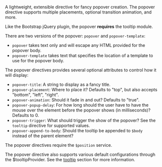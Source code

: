 A lightweight, extensible directive for fancy popover creation. The popover
directive supports multiple placements, optional transition animation, and more.

Like the Bootstrap jQuery plugin, the popover **requires** the tooltip
module.

There are two versions of the popover: `popover` and `popover-template`:

- `popover` takes text only and will escape any HTML provided for the popover
  body.
- `popover-template` takes text that specifies the location of a template to
  use for the popover body.

The popover directives provides several optional attributes to control how it
will display:

- `popover-title`: A string to display as a fancy title.
- `popover-placement`: Where to place it? Defaults to "top", but also accepts
  "bottom", "left", "right".
- `popover-animation`: Should it fade in and out? Defaults to "true".
- `popover-popup-delay`: For how long should the user have to have the mouse
  over the element before the popover shows (in milliseconds)? Defaults to 0.
- `popover-trigger`: What should trigger the show of the popover? See the
  `tooltip` directive for supported values.
- `popover-append-to-body`: Should the tooltip be appended to `$body` instead of
  the parent element?

The popover directives require the `$position` service.

The popover directive also supports various default configurations through the
$tooltipProvider. See the [tooltip](#tooltip) section for more information.

